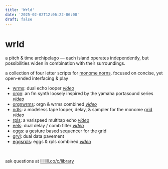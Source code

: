 ```yaml
---
title: 'Wrld'
date: '2025-02-02T12:06:22-06:00'
draft: false
---
```


# wrld

a pitch & time archipelago — each island operates independently, but possibilities widen in combination with their surroundings.

a collection of four letter scripts for [monome norns](https://monome.org/docs/norns/). focused on concise, yet open-ended interfacing & play

-   [wrms](https://github.com/andr-ew/wrms): dual echo looper _[video](https://www.youtube.com/watch?v=UTj8voI0-98)_
-   [orgn](https://github.com/andr-ew/orgn): an fm synth loosely inspired by the yamaha portasound series _[video](https://www.youtube.com/watch?v=Ug39z2mZhsQ)_
-   [orgnwrms](https://github.com/andr-ew/orgnwrms): orgn & wrms combined _[video](https://www.youtube.com/watch?v=6z_dkUMtJPQ)_
-   [ndls](https://github.com/andr-ew/ndls): a modeless tape looper, delay, & sampler for the monome [grid](https://monome.org/docs/grid/) _[video](https://www.youtube.com/watch?v=tXT2iarlvHI)_
-   [rpls](https://github.com/andr-ew/rpls): a varispeed multitap echo _[video](https://www.youtube.com/watch?v=AUcsdTWoAys)_
-   [eels](https://github.com/andr-ew/eels): dual delay / comb filter _[video](https://www.youtube.com/watch?v=NxpqsLtH880)_
-   [eggs](https://github.com/andr-ew/eggs): a gesture based sequencer for the grid
-   [grvl](https://github.com/andr-ew/grvl): dual data pavement
-   [eggsrpls](https://github.com/andr-ew/eggsrpls): eggs & rpls combined _[video](https://www.youtube.com/watch?v=68gwFDej1Zg&feature=youtu.be)_

<br>

ask questions at [llllllll.co/c/library](llllllll.co/c/library)
